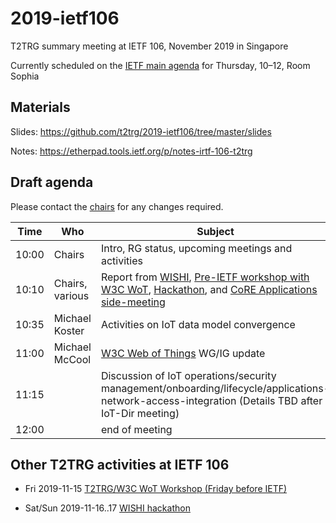 # 2019-ietf106
T2TRG summary meeting at IETF 106, November 2019 in Singapore

Currently scheduled on the [IETF main agenda][] for Thursday,
10–12, Room Sophia

[IETF main agenda]: https://datatracker.ietf.org/meeting/agenda

## Materials

Slides: <https://github.com/t2trg/2019-ietf106/tree/master/slides>

Notes: <https://etherpad.tools.ietf.org/p/notes-irtf-106-t2trg>

## Draft agenda

Please contact the [chairs][] for any changes required.

|  Time | Who             | Subject                                                                                                                                                | Docs                                         |
|-------|-----------------|--------------------------------------------------------------------------------------------------------------------------------------------------------|----------------------------------------------|
| 10:00 | Chairs          | Intro, RG status, upcoming meetings and activities                                                                                                     | [draft-irtf-t2trg-rest-iot][restiot]         |
| 10:10 | Chairs, various | Report from [WISHI][], [Pre-IETF workshop with W3C WoT][pre106wot], [Hackathon][WISHI hackathon], and [CoRE Applications side-meeting][core-apps-side] |                                              |
| 10:35 | Michael Koster  | Activities on IoT data model convergence                                                                                                               |                                              |
| 11:00 | Michael McCool  | [W3C Web of Things][W3CWoT] WG/IG update                                                                                                               |                                              |
| 11:15 |                 | Discussion of IoT operations/security management/onboarding/lifecycle/applications-network-access-integration (Details TBD after IoT-Dir meeting)      | [draft-sarikaya-t2trg-sbootstrapping][sboot] |
| 12:00 |                 | end of meeting                                                                                                                                         |                                              |

[WISHI]: https://github.com/t2trg/wishi/wiki/Agenda-items
[seccons]: https://tools.ietf.org/html/rfc8576
[restiot]: https://tools.ietf.org/html/draft-irtf-t2trg-rest-iot
[chairs]: mailto:t2trg-chairs@irtf.org
[iotschemacg]: https://www.w3.org/community/iotschema/
[W3CWoT]: https://www.w3.org/WoT/
[edge]: https://tools.ietf.org/html/draft-hong-t2trg-iot-edge-computing-00
[youpi]: https://tools.ietf.org/html/draft-petrov-t2trg-youpi-00
[sboot]: https://tools.ietf.org/html/draft-sarikaya-t2trg-sbootstrapping

[pre106wot]: https://github.com/t2trg/2019-11-singapore
[rdrepl]: https://tools.ietf.org/html/draft-amsuess-core-rd-replication
[core-apps]: https://tools.ietf.org/html/draft-hartke-core-apps
[CoRAL]: https://tools.ietf.org/html/draft-ietf-core-coral
[core-apps-side]: https://trac.ietf.org/trac/ietf/meeting/wiki/106sidemeetings#Room:Butterworth-Tuesday


## Other T2TRG activities at IETF 106

* Fri 2019-11-15 [T2TRG/W3C WoT Workshop (Friday before IETF)][pre106wot]

* Sat/Sun 2019-11-16..17 [WISHI hackathon][]


[WISHI hackathon]: https://github.com/t2trg/wishi/wiki/Preparation:-Hackathon-Planning
[Hackathon]: https://trac.ietf.org/trac/ietf/meeting/wiki/106hackathon#ProjectsIncludedinHackathonaddyourprojectusingthetemplateprovidedatendofprojectlist
